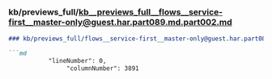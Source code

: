 ### kb/previews_full/kb__previews_full__flows__service-first__master-only@guest.har.part089.md.part002.md

```md
### kb/previews_full/flows__service-first__master-only@guest.har.part089.md (part 002)

```md
           "lineNumber": 0,
                "columnNumber": 3891
 
```

```

```
